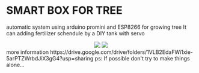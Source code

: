 # SMART BOX FOR TREE
automatic system using arduino promini and ESP8266 for growing tree
It can adding fertilizer schendule by a DIY tank with servo
<div align="center">
  <img src="https://cemu0.github.io/OrtherImage/Smart_Tree.jpg">
  <img src="https://cemu0.github.io/OrtherImage/Smart_Tree1.jpg.png">
</div>
more information
https://drive.google.com/drive/folders/1VLB2EdaFWi1xie-5arPTZWrbdJiX3gG4?usp=sharing
ps: If possible don't try to make things alone...  
